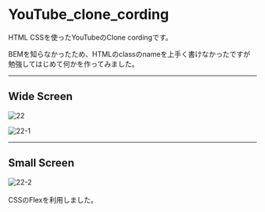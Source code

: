 # YouTube_clone_cording
 HTML CSSを使ったYouTubeのClone cordingです。
 <p>
 BEMを知らなかったため、HTMLのclassのnameを上手く書けなかったですが <br>
 勉強してはじめて何かを作ってみました。

 --------------------------
 
 ## Wide Screen
 ![22](https://user-images.githubusercontent.com/89200643/132947888-ac5b1b58-eb06-4d18-88b8-536c0385c962.JPG)
 
 
![22-1](https://user-images.githubusercontent.com/89200643/132947895-ac0aa484-fa36-4620-96ca-a337cfa28c72.JPG)
 
 --------------------------- 
 
 ## Small Screen
![22-2](https://user-images.githubusercontent.com/89200643/132947901-283f71f8-4cd3-451a-b813-69a488383d1f.JPG)
<br>
<br>
 CSSのFlexを利用しました。

